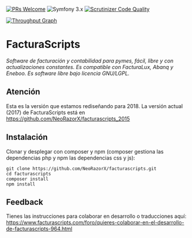 ﻿[![PRs Welcome](https://img.shields.io/badge/PRs-welcome-brightgreen.svg)][1]
﻿![Symfony 3.x][2]
[![Scrutinizer Code Quality](https://scrutinizer-ci.com/g/NeoRazorX/facturascripts/badges/quality-score.png?b=master)](https://scrutinizer-ci.com/g/NeoRazorX/facturascripts/?branch=master)

[![Throughput Graph](https://graphs.waffle.io/NeoRazorX/facturascripts/throughput.svg)](https://waffle.io/NeoRazorX/facturascripts/metrics/throughput)

# FacturaScripts
*Software de facturación y contabilidad para pymes, fácil, libre y con actualizaciones constantes. Es compatible con FacturaLux, Abanq y Eneboo. Es software libre bajo licencia GNU/LGPL.*

## Atención
Esta es la versión que estamos rediseñando para 2018. La versión actual (2017) de FacturaScripts está en
https://github.com/NeoRazorX/facturascripts_2015

## Instalación
Clonar y desplegar con composer y npm (composer gestiona las dependencias php y npm las dependencias css y js):
```
git clone https://github.com/NeoRazorX/facturascripts.git
cd facturascripts
composer install
npm install
```

## Feedback
Tienes las instrucciones para colaborar en desarrollo o traducciones aquí:
https://www.facturascripts.com/foro/quieres-colaborar-en-el-desarrollo-de-facturascripts-964.html

[1]: https://github.com/NeorazorX/facturascripts/issues?utf8=✓&q=is%3Aopen%20is%3Aissue
[2]: https://img.shields.io/badge/Symfony-%202.x%20&%203.x-green.svg
